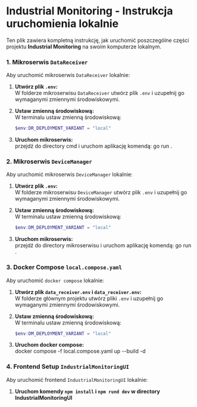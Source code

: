 # Industrial Monitoring - Instrukcja uruchomienia lokalnie

Ten plik zawiera kompletną instrukcję, jak uruchomić poszczególne części projektu **Industrial Monitoring** na swoim komputerze lokalnym.

### 1. Mikroserwis `DataReceiver`

Aby uruchomić mikroserwis `DataReceiver` lokalnie:

1. **Utwórz plik `.env`:**  
   W folderze mikroserwisu `DataReceiver` utwórz plik `.env` i uzupełnij go wymaganymi zmiennymi środowiskowymi.

2. **Ustaw zmienną środowiskową:**  
   W terminalu ustaw zmienną środowiskową:
   ```powershell
   $env:DR_DEPLOYMENT_VARIANT = "local"

3. **Uruchom mikroserwis:**  
  przejdź do directory cmd i uruchom aplikację komendą:
   go run .

### 2. Mikroserwis `DeviceManager`

Aby uruchomić mikroserwis `DeviceManager` lokalnie:

1. **Utwórz plik `.env`:**  
   W folderze mikroserwisu `DeviceManager` utwórz plik `.env` i uzupełnij go wymaganymi zmiennymi środowiskowymi.

2. **Ustaw zmienną środowiskową:**  
   W terminalu ustaw zmienną środowiskową:
   ```powershell
   $env:DM_DEPLOYMENT_VARIANT = "local"

3. **Uruchom mikroserwis:**  
  przejdź do directory mikroserwisu i uruchom aplikację komendą:
   go run .

### 3. Docker Compose `local.compose.yaml`

Aby uruchomić `docker compose` lokalnie:

1. **Utwórz plik `data_receiver.env` i `data_receiver.env`:**  
   W folderze głównym projektu utwórz pliki `.env` i uzupełnij go wymaganymi zmiennymi środowiskowymi.

2. **Ustaw zmienną środowiskową:**  
   W terminalu ustaw zmienną środowiskową:
   ```powershell
   $env:DM_DEPLOYMENT_VARIANT = "local"

3. **Uruchom docker compose:**  
  docker compose -f local.compose.yaml up --build -d

### 4. Frontend Setup `IndustrialMonitoringUI`

Aby uruchomić frontend `IndustrialMonitoringUI` lokalnie:

1. **Uruchom komendy `npm install` i `npm rund dev` w directory IndustrialMonitoringUI** 
